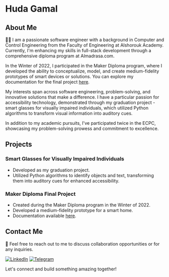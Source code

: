 # Huda Gamal

## About Me

👩‍💻 I am a passionate software engineer with a background in Computer and Control Engineering from the Faculty of Engineering at Alshorouk Academy. Currently, I'm enhancing my skills in full-stack development through a comprehensive diploma program at Almadrasa.com.

In the Winter of 2022, I participated in the Maker Diploma program, where I developed the ability to conceptualize, model, and create medium-fidelity prototypes of smart devices or solutions. You can explore my documentation for the final project [here](https://sites.google.com/san3atech.com/md22w-huda/final-project-journal?authuser=0).

My interests span across software engineering, problem-solving, and innovative solutions that make a difference. I have a particular passion for accessibility technology, demonstrated through my graduation project - smart glasses for visually impaired individuals, which utilized Python algorithms to transform visual information into auditory cues.

In addition to my academic pursuits, I've participated twice in the ECPC, showcasing my problem-solving prowess and commitment to excellence.

## Projects

### Smart Glasses for Visually Impaired Individuals

- Developed as my graduation project.
- Utilized Python algorithms to identify objects and text, transforming them into auditory cues for enhanced accessibility.

### Maker Diploma Final Project

- Created during the Maker Diploma program in the Winter of 2022.
- Developed a medium-fidelity prototype for a smart home.
- Documentation available [here](https://sites.google.com/san3atech.com/md22w-huda/final-project-journal?authuser=0).

## Contact Me

📧 Feel free to reach out to me to discuss collaboration opportunities or for any inquiries.

[![LinkedIn](https://img.shields.io/badge/Huda%20Gamal-0077B5?style=for-the-badge&logo=Linkedin&logoColor=white)](https://linkedin.com/in/hudagamal96)
[![Telegram](https://img.shields.io/badge/-Huda%20Gamal-0077B5?style=for-the-badge&logo=Telegram&logoColor=white)](https://t.me/Hudagamal27)

Let's connect and build something amazing together!



